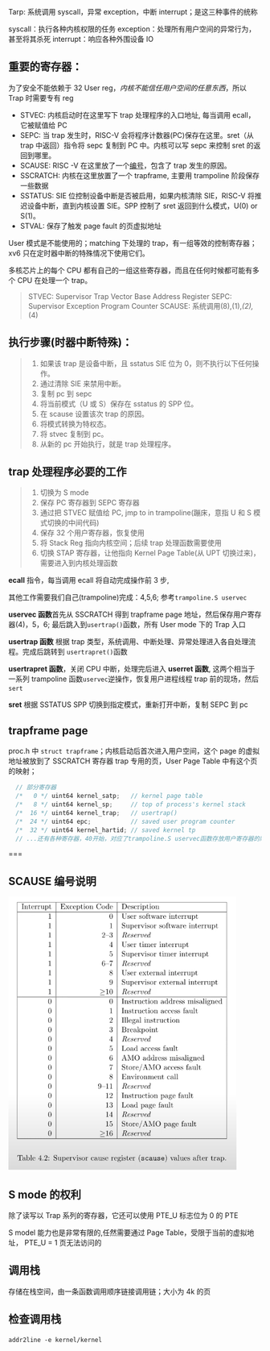 Tarp: 系统调用 syscall，异常 exception，中断 interrupt；是这三种事件的统称

syscall：执行各种内核权限的任务
exception：处理所有用户空间的异常行为，甚至将其杀死
interrupt：响应各种外围设备 IO

## 重要的寄存器：

为了安全不能依赖于 32 User reg，_内核不能信任用户空间的任意东西_，所以 Trap 时需要专有 reg

- STVEC: 内核启动时在这里写下 trap 处理程序的入口地址, 每当调用 ecall，它被赋值给 PC
- SEPC: 当 trap 发生时，RISC-V 会将程序计数器(PC)保存在这里。sret（从 trap 中返回）指令将 sepc 复制到 PC 中。内核可以写 sepc 来控制 sret 的返回到哪里。
- SCAUSE: RISC -V 在这里放了一个[编号](#scause-编号说明)，包含了 trap 发生的原因。
- SSCRATCH: 内核在这里放置了一个 trapframe, 主要用 trampoline 阶段保存一些数据
- SSTATUS: SIE 位控制设备中断是否被启用，如果内核清除 SIE，RISC-V 将推迟设备中断，直到内核设置 SIE。SPP 控制了 sret 返回到什么模式，U(0) or S(1)。
- STVAL: 保存了触发 page fault 的页虚拟地址

User 模式是不能使用的；matching 下处理的 trap，有一组等效的控制寄存器；xv6 只在定时器中断的特殊情况下使用它们。

多核芯片上的每个 CPU 都有自己的一组这些寄存器，而且在任何时候都可能有多个 CPU 在处理一个 trap。

> STVEC: Supervisor Trap Vector Base Address Register
> SEPC: Supervisor Exception Program Counter
> SCAUSE: 系统调用(8),(1),_(2),_(4)

## 执行步骤(时器中断特殊)：

> 1. 如果该 trap 是设备中断，且 sstatus SIE 位为 0，则不执行以下任何操作。
> 2. 通过清除 SIE 来禁用中断。
> 3. 复制 pc 到 sepc
> 4. 将当前模式（U 或 S）保存在 sstatus 的 SPP 位。
> 5. 在 scause 设置该次 trap 的原因。
> 6. 将模式转换为特权态。
> 7. 将 stvec 复制到 pc。
> 8. 从新的 pc 开始执行，就是 trap 处理程序。

## trap 处理程序必要的工作

> 1. 切换为 S mode
> 2. 保存 PC 寄存器到 SEPC 寄存器
> 3. 通过把 STVEC 赋值给 PC, jmp to in trampoline(蹦床，意指 U 和 S 模式切换的中间代码)
> 4. 保存 32 个用户寄存器，恢复使用
> 5. 将 Stack Reg 指向内核空间；后续 trap 处理函数需要使用
> 6. 切换 STAP 寄存器，让他指向 Kernel Page Table(从 UPT 切换过来)，需要进入到内核处理函数

**ecall** 指令，每当调用 ecall 将自动完成操作前 3 步,

其他工作需要我们自己(trampoline)完成：4,5,6; 参考`trampoline.S uservec`

**uservec 函数**首先从 SSCRATCH 得到 trapframe page 地址，然后保存用户寄存器(4)，5，6;
最后跳入到`usertrap()`函数，所有 User mode 下的 Trap 入口

**usertrap 函数** 根据 trap 类型，系统调用、中断处理、异常处理进入各自处理流程。完成后跳转到 `usertrapret()`函数

**usertrapret 函数**，关闭 CPU 中断，处理完后进入 **userret 函数**, 这两个相当于一系列 trampoline 函数`uservec`逆操作，恢复用户进程线程 trap 前的现场，然后`sert`

**sret** 根据 SSTATUS SPP 切换到指定模式，重新打开中断，复制 SEPC 到 pc

## trapframe page

proc.h 中 `struct trapframe`；内核启动后首次进入用户空间，这个 page 的虚拟地址被放到了 SSCRATCH 寄存器
trap 专用的页，User Page Table 中有这个页的映射；

```c
  // 部分寄存器
  /*   0 */ uint64 kernel_satp;   // kernel page table
  /*   8 */ uint64 kernel_sp;     // top of process's kernel stack
  /*  16 */ uint64 kernel_trap;   // usertrap()
  /*  24 */ uint64 epc;           // saved user program counter
  /*  32 */ uint64 kernel_hartid; // saved kernel tp
  // ...还有各种寄存器，40开始，对应了trampoline.S uservec函数存放用户寄存器的顺序
```

===

## SCAUSE 编号说明

![SCAUSE编号说明](image-2.png)

## S mode 的权利

除了读写以 Trap 系列的寄存器，它还可以使用 PTE_U 标志位为 0 的 PTE

S model 能力也是非常有限的,任然需要通过 Page Table，受限于当前的虚拟地址， PTE_U = 1 页无法访问的

## 调用栈

存储在栈空间，由一条函数调用顺序链接调用链；大小为 4k 的页

## 检查调用栈

`addr2line -e kernel/kernel`
